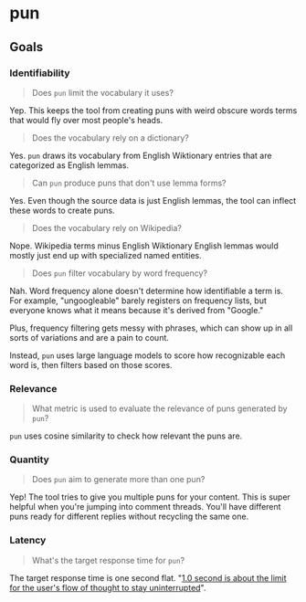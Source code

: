 # pun

## Goals

### Identifiability

> Does `pun` limit the vocabulary it uses?

Yep. This keeps the tool from creating puns with weird obscure words terms that would fly over most people's heads.

> Does the vocabulary rely on a dictionary?

Yes. `pun` draws its vocabulary from English Wiktionary entries that are categorized as English lemmas.

> Can `pun` produce puns that don't use lemma forms?

Yes. Even though the source data is just English lemmas, the tool can inflect these words to create puns.

> Does the vocabulary rely on Wikipedia?

Nope. Wikipedia terms minus English Wiktionary English lemmas would mostly just end up with specialized named entities.

> Does `pun` filter vocabulary by word frequency?

Nah. Word frequency alone doesn't determine how identifiable a term is. For example, "ungoogleable" barely registers on frequency lists, but everyone knows what it means because it's derived from "Google."

Plus, frequency filtering gets messy with phrases, which can show up in all sorts of variations and are a pain to count.

Instead, `pun` uses large language models to score how recognizable each word is, then filters based on those scores.

### Relevance

> What metric is used to evaluate the relevance of puns generated by `pun`?

`pun` uses cosine similarity to check how relevant the puns are.

### Quantity

> Does `pun` aim to generate more than one pun?

Yep! The tool tries to give you multiple puns for your content. This is super helpful when you're jumping into comment threads. You'll have different puns ready for different replies without recycling the same one.

### Latency

> What's the target response time for `pun`?

The target response time is one second flat. "[1.0 second is about the limit for the user's flow of thought to stay uninterrupted](https://www.nngroup.com/articles/response-times-3-important-limits/#:~:text=1.0%20second%20is%20about%20the%20limit%20for%20the%20user's%20flow%20of%20thought%20to%20stay%20uninterrupted)".

